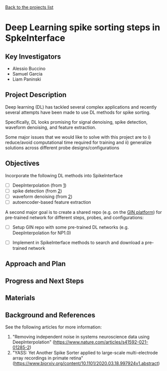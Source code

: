 [Back to the projects list](../../)

<!-- For information on how to write GitHub .md files see https://guides.github.com/features/mastering-markdown/ -->

# Deep Learning spike sorting steps in SpkeInterface

## Key Investigators

- Alessio Buccino
- Samuel Garcia
- Liam Paninski
<!-- - Investigator 1 (Affiliation)-->
<!-- - Investigator 2 (Affiliation)-->

## Project Description

Deep learning (DL) has tackled several complex applications and recently several attempts have been made to use DL 
methods for spike sorting.

Specifically, DL looks promising for signal denoising, spike detection, waveform denoising, and feature extraction.

Some major issues that we would like to solve with this project are to i) reduce/avoid computational time required for 
training and ii) generalize solutions across different probe designs/configurations


## Objectives

Incorporate the following DL methods into SpikeInterface
* [ ] DeepInterpolation (from [1][1])
* [ ] spike detection (from [2][2])
* [ ] waveform denoising (from [2][2])
* [ ] autoencoder-based feature extraction

A second major goal is to create a shared repo (e.g. on the [GIN platform](https://gin.g-node.org/)) for pre-trained 
network for different steps, probes, and configurations:
* [ ] Setup GIN repo with some pre-trained DL networks (e.g. DeepInterpolation for NP1.0)
* [ ] Implement in SpikeInterface methods to search and download a pre-trained network


## Approach and Plan

<!-- 1. Describe the steps of your planned approach to reach the objectives.-->
<!-- 1. ... -->
<!-- 1. ... -->

## Progress and Next Steps

<!--Populate this section as you are making progress before/during/after the hackathon-->
<!--Describe the progress you have made on the project,e.g., which objectives you have achieved and how.-->
<!--Describe the next steps you are planing to take to complete the project.-->

## Materials

<!--If available add links to the materials relevant to the project, e.g., the code generated for the project or data used-->
<!--If available add pictures and links to videos that demonstrate what has been accomplished.-->
<!--![Description of picture](Example2.jpg)-->

## Background and References

See the following articles for more information:

1. "Removing independent noise in systems neuroscience data using DeepInterpolation" (https://www.nature.com/articles/s41592-021-01285-2)
2. "YASS: Yet Another Spike Sorter applied to large-scale multi-electrode array recordings in primate retina" (https://www.biorxiv.org/content/10.1101/2020.03.18.997924v1.abstract)

[1]: https://www.nature.com/articles/s41592-021-01285-2 "Removing independent noise in systems neuroscience data using DeepInterpolation"
[2]: https://www.biorxiv.org/content/10.1101/2020.03.18.997924v1.abstract "YASS: Yet Another Spike Sorter applied to large-scale multi-electrode array recordings in primate retina"


<!--Use this space for information that may help people better understand your project, like links to papers, source code, or data ,e.g:-->
<!-- - Source code: https://github.com/YourUser/YourRepository -->
<!-- - Documentation: https://link.to.docs -->
<!-- - Test data: https://link.to.test.data -->

